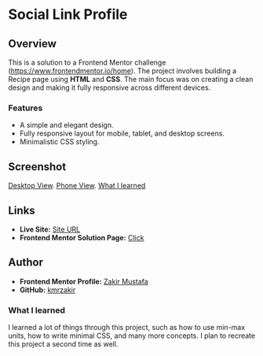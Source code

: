 # Social Link Profile

## Overview
This is a solution to a Frontend Mentor challenge (https://www.frontendmentor.io/home). The project involves building a Recipe page using **HTML** and **CSS**. The main focus was on creating a clean design and making it fully responsive across different devices.

### Features
- A simple and elegant design.
- Fully responsive layout for mobile, tablet, and desktop screens.
- Minimalistic CSS styling.

## Screenshot
[Desktop View](./images/desktop_view.png).
[Phone View](./images/phone_view.png).
[What I learned](#what-i-learned)

## Links
- **Live Site:** [Site URL](https://kmrzakir.github.io/Recipe_page_frontend_mentor/)
- **Frontend Mentor Solution Page:** [Click](https://www.frontendmentor.io/solutions/i-use-the-rem-unit-to-make-the-text-responsive-Qyq169eGTW)

## Author
- **Frontend Mentor Profile:** [Zakir Mustafa](https://www.frontendmentor.io/profile/kmrzakir)
- **GitHub:** [kmrzakir](https://github.com/kmrzakir)

### What I learned
I learned a lot of things through this project, such as how to use min-max units, how to write minimal CSS, and many more concepts. I plan to recreate this project a second time as well.